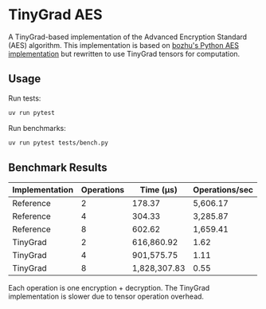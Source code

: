 # TinyGrad AES 

A TinyGrad-based implementation of the Advanced Encryption Standard (AES) algorithm. This implementation is based on [bozhu's Python AES implementation](https://github.com/bozhu/AES-Python) but rewritten to use TinyGrad tensors for computation.

## Usage

Run tests: 
```bash
uv run pytest
```  

Run benchmarks:
 ```bash
uv run pytest tests/bench.py
```

## Benchmark Results

| Implementation | Operations | Time (μs) | Operations/sec |
|---------------|------------|-----------|----------------|
| Reference     | 2          | 178.37    | 5,606.17      |
| Reference     | 4          | 304.33    | 3,285.87      |
| Reference     | 8          | 602.62    | 1,659.41      |
| TinyGrad      | 2          | 616,860.92| 1.62          |
| TinyGrad      | 4          | 901,575.75| 1.11          |
| TinyGrad      | 8          | 1,828,307.83| 0.55        |

Each operation is one encryption + decryption. The TinyGrad implementation is slower due to tensor operation overhead.

